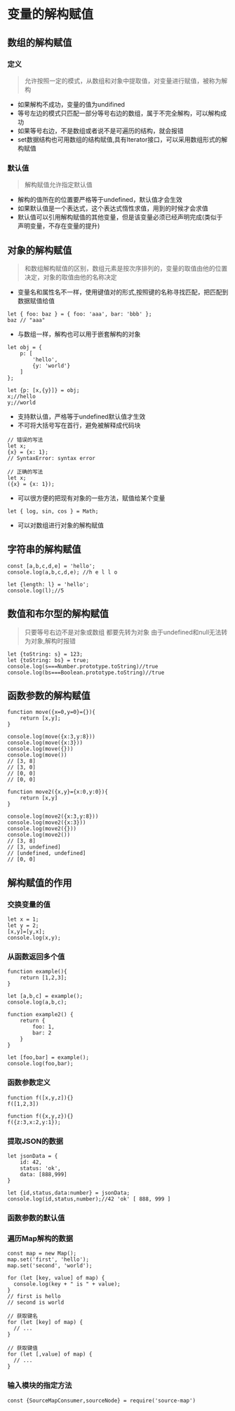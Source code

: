 # 变量的解构赋值

## 数组的解构赋值

### 定义

> 允许按照一定的模式，从数组和对象中提取值，对变量进行赋值，被称为解构

+ 如果解构不成功，变量的值为undifined
+ 等号左边的模式只匹配一部分等号右边的数组，属于不完全解构，可以解构成功
+ 如果等号右边，不是数组或者说不是可遍历的结构，就会报错
+ set数据结构也可用数组的结构赋值,具有Iterator接口，可以采用数组形式的解构赋值

### 默认值

> 解构赋值允许指定默认值

+ 解构的值所在的位置要严格等于undefined，默认值才会生效
+ 如果默认值是一个表达式，这个表达式惰性求值，用到的时候才会求值
+ 默认值可以引用解构赋值的其他变量，但是该变量必须已经声明完成(类似于声明变量，不存在变量的提升)

## 对象的解构赋值

> 和数组解构赋值的区别，数组元素是按次序排列的，变量的取值由他的位置决定，对象的取值由他的名称决定

+ 变量名和属性名不一样，使用键值对的形式,按照键的名称寻找匹配，把匹配到数据赋值给值
```
let { foo: baz } = { foo: 'aaa', bar: 'bbb' };
baz // "aaa"
```
+ 与数组一样，解构也可以用于嵌套解构的对象
```
let obj = {
    p: [
        'hello',
        {y: 'world'}
    ]
};

let {p: [x,{y}]} = obj;
x;//hello
y;//world
```
+ 支持默认值，严格等于undefined默认值才生效
+ 不可将大括号写在首行，避免被解释成代码块
```
// 错误的写法
let x;
{x} = {x: 1};
// SyntaxError: syntax error

// 正确的写法
let x;
({x} = {x: 1});
```
+ 可以很方便的把现有对象的一些方法，赋值给某个变量
```
let { log, sin, cos } = Math;
```
+ 可以对数组进行对象的解构赋值


## 字符串的解构赋值
```
const [a,b,c,d,e] = 'hello';
console.log(a,b,c,d,e); //h e l l o

let {length: l} = 'hello';
console.log(l);//5
```

## 数值和布尔型的解构赋值
> 只要等号右边不是对象或数组 都要先转为对象 由于undefined和null无法转为对象,解构时报错
```
let {toString: s} = 123;
let {toString: bs} = true;
console.log(s===Number.prototype.toString)//true
console.log(bs===Boolean.prototype.toString)//true
```

## 函数参数的解构赋值
```
function move({x=0,y=0}={}){
    return [x,y];
}

console.log(move({x:3,y:8}))
console.log(move({x:3}))
console.log(move({}))
console.log(move())
// [3, 8]
// [3, 0]
// [0, 0]
// [0, 0]

function move2({x,y}={x:0,y:0}){
    return [x,y]
}

console.log(move2({x:3,y:8}))
console.log(move2({x:3}))
console.log(move2({}))
console.log(move2())
// [3, 8]
// [3, undefined]
// [undefined, undefined]
// [0, 0]
```

## 解构赋值的作用

### 交换变量的值
```
let x = 1;
let y = 2;
[x,y]=[y,x];
console.log(x,y);
```

### 从函数返回多个值
```
function example(){
    return [1,2,3];
}

let [a,b,c] = example();
console.log(a,b,c);

function example2() {
    return {
        foo: 1,
        bar: 2
    }
}

let [foo,bar] = example();
console.log(foo,bar);

```

### 函数参数定义
```
function f([x,y,z]){}
f([1,2,3])

function f({x,y,z}){}
f({z:3,x:2,y:1});
```

### 提取JSON的数据
```
let jsonData = {
    id: 42,
    status: 'ok',
    data: [888,999]
}

let {id,status,data:number} = jsonData;
console.log(id,status,number);//42 'ok' [ 888, 999 ]
```

### 函数参数的默认值

### 遍历Map解构的数据
```
const map = new Map();
map.set('first', 'hello');
map.set('second', 'world');

for (let [key, value] of map) {
  console.log(key + " is " + value);
}
// first is hello
// second is world

// 获取键名
for (let [key] of map) {
  // ...
}

// 获取键值
for (let [,value] of map) {
  // ...
}
```

### 输入模块的指定方法
```
const {SourceMapConsumer,sourceNode} = require('source-map')
```